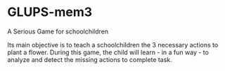 # GLUPS-mem3
A Serious Game for schoolchildren

Its main objective is to teach a schoolchildren the 3  necessary actions to plant a flower. 
During this game, the child will learn - in a fun way - to analyze and detect the missing actions to complete task.
